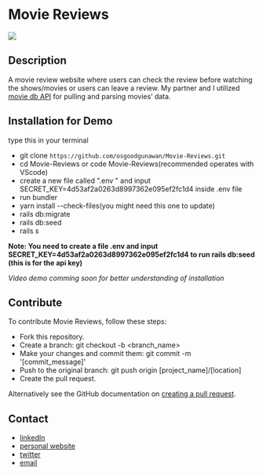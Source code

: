 # Movie Reviews


<img src = 'https://github.com/osgoodgunawan/Movie-Reviews-Website/blob/master/public/home.png' />


## Description 
A movie review website where users can check the review before watching the shows/movies or users can leave a review. My partner and I utilized [movie db API](https://developers.themoviedb.org/3/getting-started/introduction) for pulling and parsing movies’ data.

## Installation for Demo
type this in your terminal
- git clone `https://github.com/osgoodgunawan/Movie-Reviews.git`
- cd Movie-Reviews or code Movie-Reviews(recommended operates with VScode) 
- create a new file called ".env " and input SECRET_KEY=4d53af2a0263d8997362e095ef2fc1d4 inside .env file
- run bundler
- yarn install --check-files(you might need this one to update)
- rails db:migrate
- rails db:seed
- rails s

**Note: You need to create a file .env and input SECRET_KEY=4d53af2a0263d8997362e095ef2fc1d4 to run rails db:seed (this is for the api key)**


*Video demo comming soon for better understanding of installation* 

## Contribute 
To contribute Movie Reviews, follow these steps:
- Fork this repository.
- Create a branch: git checkout -b <branch_name>
- Make your changes and commit them: git commit -m '[commit_message]'
- Push to the original branch: git push origin [project_name]/[location]
- Create the pull request.

Alternatively see the GitHub documentation on [creating a pull request](https://help.github.com/en/github/collaborating-with-issues-and-pull-requests/creating-a-pull-request).


## Contact
- [linkedIn](https://www.linkedin.com/in/osgood-gunawan-973a5993/)
- [personal website](https://www.osgoodgunawan.me/)
- [twitter](https://twitter.com/osgoodgunawan)
- [email](https://mail.google.com/mail/u/0/?view=cm&fs=1&tf=1&source=mailto&to=osgoodgunawan@hotmail.com)
